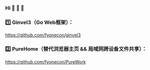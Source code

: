 ### Hi 👋 👋 👋 

### 1️⃣ Ginvel3（Go Web框架）：

https://github.com/fyonecon/ginvel3

### 2️⃣ PureHome（替代浏览器主页 && 局域网跨设备文件共享）：
https://github.com/fyonecon/PureWork

###

<!--
**fyonecon/fyonecon** is a ✨ _special_ ✨ repository because its `README.md` (this file) appears on your GitHub profile.

Here are some ideas to get you started:

- 🔭 I’m currently working on ...
- 🌱 I’m currently learning ...
- 👯 I’m looking to collaborate on ...
- 🤔 I’m looking for help with ...
- 💬 Ask me about ...
- 📫 How to reach me: ...
- 😄 Pronouns: ...
- ⚡ Fun fact: ...
-->
